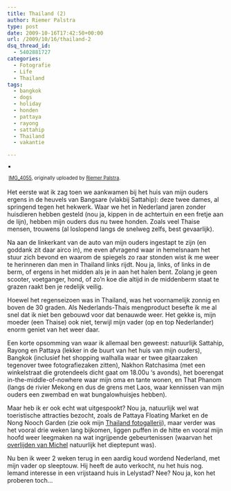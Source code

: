 ```yaml
---
title: Thailand (2)
author: Riemer Palstra
type: post
date: 2009-10-16T17:42:50+00:00
url: /2009/10/16/thailand-2
dsq_thread_id:
  - 5402881727
categories:
  - Fotografie
  - Life
  - Thailand
tags:
  - bangkok
  - dogs
  - holiday
  - honden
  - pattaya
  - rayong
  - sattahip
  - Thailand
  - vakantie

---
```

<div style="text-align: left; padding: 3px;">
  <a href="http://www.flickr.com/photos/palstra/3980577835/" title="photo sharing"><img data-recalc-dims="1" decoding="async" src="https://i0.wp.com/farm4.static.flickr.com/3514/3980577835_bb5783cdda.jpg?w=1100" style="border: solid 2px #000000;" alt="" /></a><br /> <br /> <span style="font-size: 0.8em; margin-top: 0px;"><a href="http://www.flickr.com/photos/palstra/3980577835/">IMG_4055</a>, originally uploaded by <a href="http://www.flickr.com/people/palstra/">Riemer Palstra</a>.</span>
</div>

Het eerste wat ik zag toen we aankwamen bij het huis van mijn ouders ergens in de heuvels van Bangsare (vlakbij Sattahip): deze twee dames, al springend tegen het hekwerk. Waar we het in Nederland jaren zonder huisdieren hebben gesteld (nou ja, kippen in de achtertuin en een fretje aan de lijn), hebben mijn ouders dus nu twee honden. Zoals veel Thaise mensen, trouwens (al loslopend langs de snelweg zelfs, best gevaarlijk).

Na aan de linkerkant van de auto van mijn ouders ingestapt te zijn (en goddank zit daar airco in), me even afvragend waar in hemelsnaam het stuur zich bevond en waarom de spiegels zo raar stonden wist ik me weer te herinneren dan men in Thailand links rijdt. Nou ja, links, of links in de berm, of ergens in het midden als je in aan het halen bent. Zolang je geen scooter, voetganger, hond, of zo&#8217;n koe die altijd in de middenberm staat te grazen raakt ben je redelijk veilig.  
  
Hoewel het regenseizoen was in Thailand, was het voornamelijk zonnig en boven de 30 graden. Als Nederlands-Thais mengproduct besefte ik me al snel dat ik niet ben gebouwd voor dat benauwde weer. Het gekke is, mijn moeder (een Thaise) ook niet, terwijl mijn vader (op en top Nederlander) enorm geniet van het weer daar.  
  
Een korte opsomming van waar ik allemaal ben geweest: natuurlijk Sattahip, Rayong en Pattaya (lekker in de buurt van het huis van mijn ouders), Bangkok (inclusief het shopping walhalla waar er twee gitaarzaken tegenover twee fotografiezaken zitten), Nakhon Ratchasima (met een winkelstraat die grotendeels dicht gaat om 18.00u &#8216;s avonds), het boerengat in-the-middle-of-nowhere waar mijn oma en tante wonen, en That Phanom (langs de rivier Mekong en dus de grens met Laos, waar kennissen van mijn ouders een zwembad en wat bungalowhuisjes hebben).  
  
Maar heb ik er ook echt wat uitgespookt? Nou ja, natuurlijk wel wat toeristische attracties bezocht, zoals de Pattaya Floating Market en de Nong Nooch Garden (zie ook mijn [Thailand fotogallerij][1]), maar verder was het vooral drie weken lang bijkomen, liggen puffen in de hitte en vooral mijn hoofd weer leegmaken na wat ingrijpende gebeurtenissen (waarvan het [overlijden van Michel][2] natuurlijk het dieptepunt was).  
  
Nu ben ik weer 2 weken terug in een aardig koud wordend Nederland, met mijn vader op sleeptouw. Hij heeft de auto verkocht, nu het huis nog. Iemand interesse in een vrijstaand huis in Lelystad? Nee? Nou ja, kon het proberen toch&#8230;

 [1]: http://www.flickr.com/photos/palstra/sets/72157622390976145/
 [2]: http://palstra.com/2009/08/18/vaarwel-michel